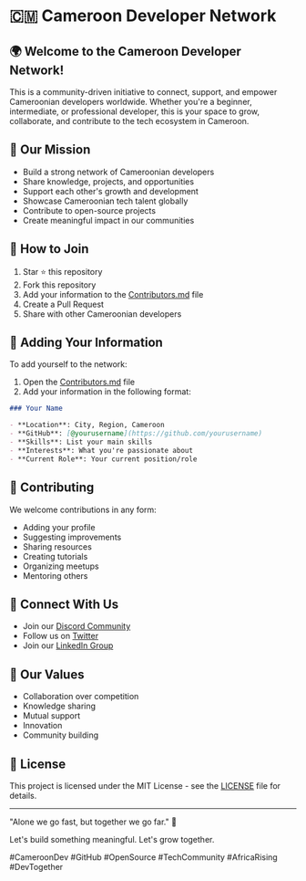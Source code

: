 # 🇨🇲 Cameroon Developer Network

## 🌍 Welcome to the Cameroon Developer Network!

This is a community-driven initiative to connect, support, and empower Cameroonian developers worldwide. Whether you're a beginner, intermediate, or professional developer, this is your space to grow, collaborate, and contribute to the tech ecosystem in Cameroon.

## 🚀 Our Mission 

- Build a strong network of Cameroonian developers
- Share knowledge, projects, and opportunities
- Support each other's growth and development
- Showcase Cameroonian tech talent globally
- Contribute to open-source projects
- Create meaningful impact in our communities

## 👥 How to Join

1. Star ⭐ this repository
2. Fork this repository
3. Add your information to the [Contributors.md](./Contributors.md) file
4. Create a Pull Request
5. Share with other Cameroonian developers

## 📝 Adding Your Information

To add yourself to the network:

1. Open the [Contributors.md](./Contributors.md) file
2. Add your information in the following format:

```markdown
### Your Name

- **Location**: City, Region, Cameroon
- **GitHub**: [@yourusername](https://github.com/yourusername)
- **Skills**: List your main skills
- **Interests**: What you're passionate about
- **Current Role**: Your current position/role
```

## 🤝 Contributing

We welcome contributions in any form:

- Adding your profile
- Suggesting improvements
- Sharing resources
- Creating tutorials
- Organizing meetups
- Mentoring others

## 📢 Connect With Us

- Join our [Discord Community](link-to-discord)
- Follow us on [Twitter](link-to-twitter)
- Join our [LinkedIn Group](link-to-linkedin)

## 🌱 Our Values

- Collaboration over competition
- Knowledge sharing
- Mutual support
- Innovation
- Community building

## 📜 License

This project is licensed under the MIT License - see the [LICENSE](LICENSE) file for details.

---

"Alone we go fast, but together we go far." 🌱

Let's build something meaningful. Let's grow together.

#CameroonDev #GitHub #OpenSource #TechCommunity #AfricaRising #DevTogether
